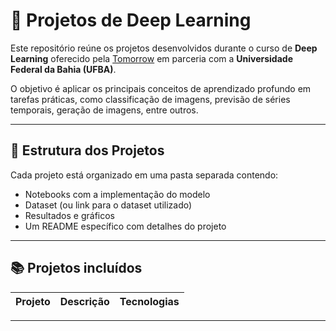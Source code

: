 # 🧠 Projetos de Deep Learning

Este repositório reúne os projetos desenvolvidos durante o curso de **Deep Learning** oferecido pela [Tomorrow](https://tomorrow.ufba.br/) em parceria com a **Universidade Federal da Bahia (UFBA)**.

O objetivo é aplicar os principais conceitos de aprendizado profundo em tarefas práticas, como classificação de imagens, previsão de séries temporais, geração de imagens, entre outros.

---

## 📁 Estrutura dos Projetos

Cada projeto está organizado em uma pasta separada contendo:
- Notebooks com a implementação do modelo
- Dataset (ou link para o dataset utilizado)
- Resultados e gráficos
- Um README específico com detalhes do projeto

---

## 📚 Projetos incluídos

| Projeto | Descrição | Tecnologias |
|--------|------------|--------------|

---
